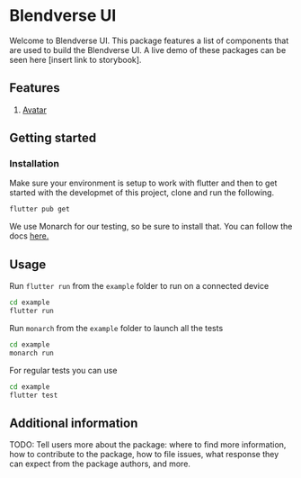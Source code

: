 <!--
This README describes the package. If you publish this package to pub.dev,
this README's contents appear on the landing page for your package.

For information about how to write a good package README, see the guide for
[writing package pages](https://dart.dev/guides/libraries/writing-package-pages).

For general information about developing packages, see the Dart guide for
[creating packages](https://dart.dev/guides/libraries/create-library-packages)
and the Flutter guide for
[developing packages and plugins](https://flutter.dev/developing-packages).
-->

# Blendverse UI

Welcome to Blendverse UI. This package features a list of components that are used to build the Blendverse UI. A live demo of these packages can be seen here [insert link to storybook].

## Features

1. [Avatar](./lib/src/widgets/avatar.dart)

## Getting started

### Installation

Make sure your environment is setup to work with flutter and then to get started with the developmet of this project, clone and run the following.

```sh
flutter pub get
```

We use Monarch for our testing, so be sure to install that. You can follow the docs [here.](https://monarchapp.io/docs/install)

## Usage

Run `flutter run` from the `example` folder to run on a connected device

```sh
cd example
flutter run
```

Run `monarch` from the `example` folder to launch all the tests

```sh
cd example
monarch run
```

For regular tests you can use

```sh
cd example
flutter test
```

## Additional information

TODO: Tell users more about the package: where to find more information, how to
contribute to the package, how to file issues, what response they can expect
from the package authors, and more.
